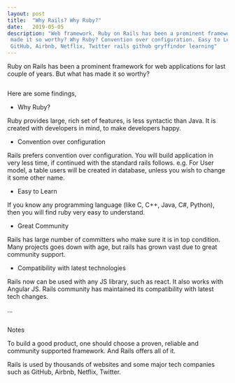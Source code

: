 ```yaml
---
layout: post
title:  "Why Rails? Why Ruby?"
date:   2019-05-05
description: "Web framework. Ruby on Rails has been a prominent framework for web applications for last couple of years. But what has
 made it so worthy? Why Ruby? Convention over configuration. Easy to Learn. Great Community. Compatibility with latest technologies. 
 GitHub, Airbnb, Netflix, Twitter rails github gryffindor learning"
---
```


Ruby on Rails has been a prominent framework for web applications for last couple of years. But what has made it so worthy?

<img src="{{ '/assets/img/why.jpg' | prepend: site.baseurl }}" alt=""> 

Here are some findings,

* Why Ruby?

Ruby provides large, rich set of features, is less syntactic than Java. It is created with developers 
in mind, to make developers happy.


* Convention over configuration

Rails prefers convention over configuration. You will build application in very less time, if continued with the standard rails follows. e.g. For User model, a table users will be created in database, unless you wish to change it some other name.


* Easy to Learn

If you know any programming language (like C, C++, Java, C#, Python), then you will find ruby very easy to understand.


* Great Community

Rails has large number of committers who make sure it is in top condition. Many projects goes down with age, but rails has grown vast due to great community support.


* Compatibility with latest technologies

Rails now can be used with any JS library, such as react. It also works with Angular JS. Rails community has maintained its compatibility with latest tech changes.

...

<img src="{{ '/assets/img/ruby.png' | prepend: site.baseurl }}" alt=""> 

<dl>
  <dt>Notes</dt>
</dl>

To build a good product, one should choose a proven, reliable and community supported framework. And Rails offers all of it.

Rails is used by thousands of websites and some major tech companies such as GitHub, Airbnb, Netflix, Twitter.
